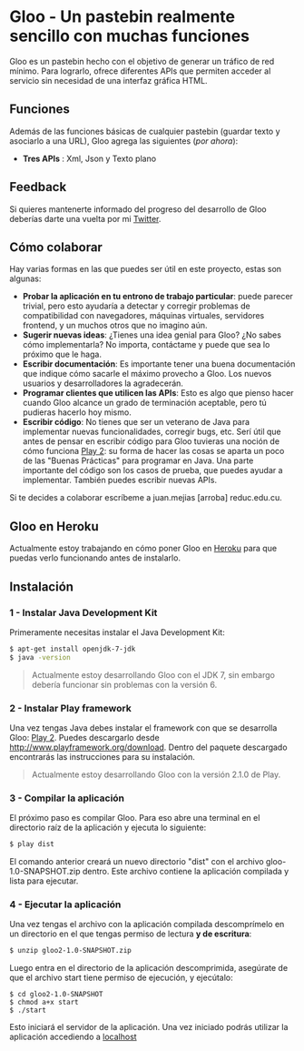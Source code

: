 # Gloo - Un pastebin realmente sencillo con muchas funciones

Gloo es un pastebin hecho con el objetivo de generar un tráfico de red mínimo. Para lograrlo, ofrece diferentes APIs que permiten acceder al servicio sin necesidad de una interfaz gráfica HTML.

## Funciones

Además de las funciones básicas de cualquier pastebin (guardar texto y asociarlo a una URL), Gloo agrega las siguientes (*por ahora*):

- **Tres APIs** : Xml, Json y Texto plano

## Feedback

Si quieres mantenerte informado del progreso del desarrollo de Gloo deberías darte una vuelta por mi [Twitter](http://twitter.com/greenled2013).

## Cómo colaborar

Hay varias formas en las que puedes ser útil en este proyecto, estas son algunas:

- **Probar la aplicación en tu entrono de trabajo particular**: puede parecer trivial, pero esto ayudaría a detectar y corregir problemas de compatibilidad con navegadores, máquinas virtuales, servidores frontend, y un muchos otros que no imagino aún.
- **Sugerir nuevas ideas**: ¿Tienes una idea genial para Gloo? ¿No sabes cómo implementarla? No importa, contáctame y puede que sea lo próximo que le haga.
- **Escribir documentación**: Es importante tener una buena documentación que indique cómo sacarle el máximo provecho a Gloo. Los nuevos usuarios y desarrolladores la agradecerán.
- **Programar clientes que utilicen las APIs**: Esto es algo que pienso hacer cuando Gloo alcance un grado de terminación aceptable, pero tú pudieras hacerlo hoy mismo.
- **Escribir código**: No tienes que ser un veterano de Java para implementar nuevas funcionalidades, corregir bugs, etc. Serí útil que antes de pensar en escribir código para Gloo tuvieras una noción de cómo funciona [Play 2](http://www.playframework.org): su forma de hacer las cosas se aparta un poco de las "Buenas Prácticas" para programar en Java. Una parte importante del código son los casos de prueba, que puedes ayudar a implementar. También puedes escribir nuevas APIs.

Si te decides a colaborar escríbeme a juan.mejias [arroba] reduc.edu.cu.

## Gloo en Heroku

Actualmente estoy trabajando en cómo poner Gloo en [Heroku](http://www.heroku.com) para que puedas verlo funcionando antes de instalarlo.

## Instalación

### 1 - Instalar Java Development Kit

Primeramente necesitas instalar el Java Development Kit:

```bash
$ apt-get install openjdk-7-jdk
$ java -version
```

> Actualmente estoy desarrollando Gloo con el JDK 7, sin embargo debería funcionar sin problemas con la versión 6.

### 2 - Instalar Play framework

Una vez tengas Java debes instalar el framework con que se desarrolla Gloo: [Play 2](http://www.playframework.org/download). Puedes descargarlo desde http://www.playframework.org/download. Dentro del paquete descargado encontrarás las instrucciones para su instalación.

> Actualmente estoy desarrollando Gloo con la versión 2.1.0 de Play.

### 3 - Compilar la aplicación

El próximo paso es compilar Gloo. Para eso abre una terminal en el directorio raíz de la aplicación y ejecuta lo siguiente:

```bash
$ play dist
```
El comando anterior creará un nuevo directorio "dist" con el archivo gloo-1.0-SNAPSHOT.zip dentro. Este archivo contiene la aplicación compilada y lista para ejecutar.

### 4 - Ejecutar la aplicación

Una vez tengas el archivo con la aplicación compilada descomprímelo en un directorio en el que tengas permiso de lectura **y de escritura**:

```bash
$ unzip gloo2-1.0-SNAPSHOT.zip
``` 

Luego entra en el directorio de la aplicación descomprimida, asegúrate de que el archivo start tiene permiso de ejecución, y ejecútalo:

```
$ cd gloo2-1.0-SNAPSHOT
$ chmod a+x start
$ ./start
```

Esto iniciará el servidor de la aplicación. Una vez iniciado podrás utilizar la aplicación accediendo a [localhost](http://localhost:9000)
